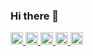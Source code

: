 ### Hi there 👋
<p align="left">
  <a href="https://github.com/PARKUDP">
    <img height="20" src="https://komarev.com/ghpvc/?username=PARKUDP" />
  </a>
  <a href="https://github.com/PARKUDP">
    <img height="20" src="https://img.shields.io/github/followers/PARKUDP?label=follow&logo=github&style=flat" />
  </a>
  <a href="http://qiita.com/PARKUDP">
    <img height="20" src="https://qiita-badge.apiapi.app/s/PARKUDP/posts.svg" />
  </a>
  <a href="http://qiita.com/PARKUDP">
    <img height="20" src="https://qiita-badge.apiapi.app/s/PARKUDP/contributions.svg" />
  </a>
  <a href="[https://zenn.dev/PARKUDP](https://zenn.dev/park_udp)">
    <img height="20" src="https://badgen.org/img/zenn/keichan_15/articles?style=plastic" />
  </a>
</p>


<!--
**PARKUDP/PARKUDP** is a ✨ _special_ ✨ repository because its `README.md` (this file) appears on your GitHub profile.

Here are some ideas to get you started:

- 🔭 I’m currently working on ...
- 🌱 I’m currently learning ...
- 👯 I’m looking to collaborate on ...
- 🤔 I’m looking for help with ...
- 💬 Ask me about ...
- 📫 How to reach me: ...
- 😄 Pronouns: ...
- ⚡ Fun fact: ...
-->

